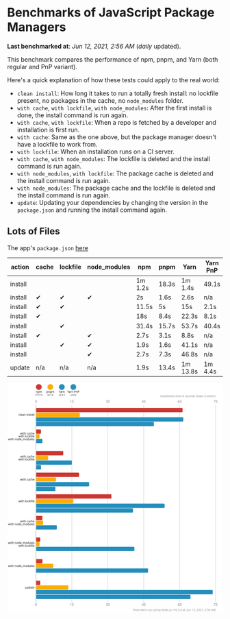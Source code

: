 # Benchmarks of JavaScript Package Managers

**Last benchmarked at**: _Jun 12, 2021, 2:56 AM_ (_daily_ updated).

This benchmark compares the performance of npm, pnpm, and Yarn (both regular and PnP variant).

Here's a quick explanation of how these tests could apply to the real world:

- `clean install`: How long it takes to run a totally fresh install: no lockfile present, no packages in the cache, no `node_modules` folder.
- `with cache`, `with lockfile`, `with node_modules`: After the first install is done, the install command is run again.
- `with cache`, `with lockfile`: When a repo is fetched by a developer and installation is first run.
- `with cache`: Same as the one above, but the package manager doesn't have a lockfile to work from.
- `with lockfile`: When an installation runs on a CI server.
- `with cache`, `with node_modules`: The lockfile is deleted and the install command is run again.
- `with node_modules`, `with lockfile`: The package cache is deleted and the install command is run again.
- `with node_modules`: The package cache and the lockfile is deleted and the install command is run again.
- `update`: Updating your dependencies by changing the version in the `package.json` and running the install command again.

## Lots of Files

The app's `package.json` [here](https://github.com/pnpm/pnpm.github.io/blob/main/benchmarks/fixtures/alotta-files/package.json)

| action  | cache | lockfile | node_modules| npm | pnpm | Yarn | Yarn PnP |
| ---     | ---   | ---      | ---         | --- | ---  | ---  | ---      |
| install |       |          |             | 1m 1.2s | 18.3s | 1m 1.4s | 49.1s |
| install | ✔     | ✔        | ✔           | 2s | 1.6s | 2.6s | n/a |
| install | ✔     | ✔        |             | 11.5s | 5s | 15s | 2.1s |
| install | ✔     |          |             | 18s | 8.4s | 22.3s | 8.1s |
| install |       | ✔        |             | 31.4s | 15.7s | 53.7s | 40.4s |
| install | ✔     |          | ✔           | 2.7s | 3.1s | 8.8s | n/a |
| install |       | ✔        | ✔           | 1.9s | 1.6s | 41.1s | n/a |
| install |       |          | ✔           | 2.7s | 7.3s | 46.8s | n/a |
| update  | n/a   | n/a      | n/a         | 1.9s | 13.4s | 1m 13.8s | 1m 4.4s |

![Graph of the alotta-files results](../../static/img/benchmarks/alotta-files.svg)